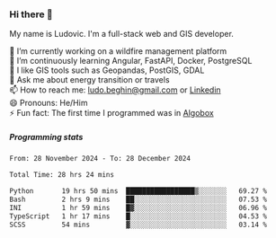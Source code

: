 ### Hi there 👋

My name is Ludovic. I'm a full-stack web and GIS developer.

 🔭 I’m currently working on a wildfire management platform<br/>
 🌱 I’m continuously learning Angular, FastAPI, Docker, PostgreSQL<br/>
 👯 I like GIS tools such as Geopandas, PostGIS, GDAL<br/>
 💬 Ask me about energy transition or travels<br/>
 📫 How to reach me: ludo.beghin@gmail.com or [Linkedin](https://www.linkedin.com/in/ludovic-beghin/)<br/>
 😄 Pronouns: He/Him<br/>
 ⚡ Fun fact: The first time I programmed was in [Algobox](https://fr.wikipedia.org/wiki/Algobox)<br/>

##### Programming stats
<!--START_SECTION:waka-->

```txt
From: 28 November 2024 - To: 28 December 2024

Total Time: 28 hrs 24 mins

Python       19 hrs 50 mins  █████████████████▒░░░░░░░   69.27 %
Bash         2 hrs 9 mins    ██░░░░░░░░░░░░░░░░░░░░░░░   07.53 %
INI          1 hr 59 mins    █▓░░░░░░░░░░░░░░░░░░░░░░░   06.96 %
TypeScript   1 hr 17 mins    █░░░░░░░░░░░░░░░░░░░░░░░░   04.53 %
SCSS         54 mins         ▓░░░░░░░░░░░░░░░░░░░░░░░░   03.14 %
```

<!--END_SECTION:waka-->

